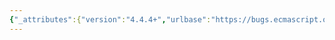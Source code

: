 ```yaml
---
{"_attributes":{"version":"4.4.4+","urlbase":"https://bugs.ecmascript.org/","maintainer":"dherman@mozilla.com"},"bug":{"bug_id":3995,"creation_ts":"2015-02-17 20:16:00 -0800","short_desc":"5.1.2: InputElementTemplateTail missing","delta_ts":"2015-02-19 19:10:57 -0800","product":"Draft for 6th Edition","component":"editorial issue","version":"Rev 33: February 12, 2015 Draft","rep_platform":"All","op_sys":"All","bug_status":"RESOLVED","resolution":"FIXED","priority":"Normal","bug_severity":"normal","everconfirmed":true,"reporter":{"uid":"jmdyck","name":"Michael Dyck"},"assigned_to":{"uid":"allen","name":"Allen Wirfs-Brock"},"long_desc":[{"commentid":12881,"comment_count":0,"who":{"uid":"jmdyck","name":"Michael Dyck"},"bug_when":"2015-02-17 20:16:17 -0800","thetext":"In 5.1.2 \"The Lexical and RegExp Grammars\",\npara 1 says:\n    It defines a set of productions, starting from the goal symbol\n    InputElementDiv or InputElementRegExp, ...\n\nThis omits the lexical goal symbol InputElementTemplateTail."},{"commentid":12903,"comment_count":1,"who":{"uid":"allen","name":"Allen Wirfs-Brock"},"bug_when":"2015-02-18 08:26:53 -0800","thetext":"fixed in rev34 editor's draft"},{"commentid":13060,"comment_count":2,"who":{"uid":"allen","name":"Allen Wirfs-Brock"},"bug_when":"2015-02-19 19:10:57 -0800","thetext":"fixed in rev34"}]}}
---
```

